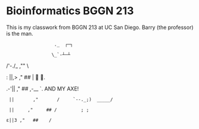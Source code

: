 # Bioinformatics BGGN 213

This is my classwork from BGGN 213 at UC San Diego. Barry (the professor) is the man. 


                      ._  ┌─┐

                     \_`-┴─┴

 /'-./\_            ,""       \          

:    ||,>         ,"  ## |   ॓ ॔. 

 \.-'||        ," ##   ,-\__    `.     AND MY AXE!

     ||       ,"       /     `--._;)  _____/

     ||     ,"     ## /         ; ;

    ε||3 ,"   ##    /           